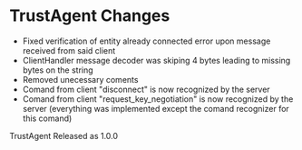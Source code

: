 ﻿# TrustAgent Changes

* Fixed verification of entity already connected error upon message received from said client
* ClientHandler message decoder was skiping 4 bytes leading to missing bytes on the string
* Removed unecessary coments
* Comand from client "disconnect" is now recognized by the server
* Comand from client "request_key_negotiation" is now recognized by the server (everything was implemented except the comand recognizer for this comand)

TrustAgent Released as 1.0.0